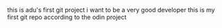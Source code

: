 this is adu's first git project
i want to be a very good developer 
this is my first git repo according to the odin project
